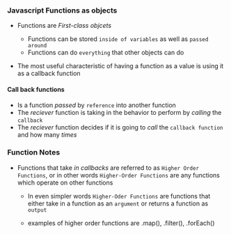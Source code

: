 ### Javascript Functions as objects

* Functions are *First-class objcets*

  - Functions can be stored `inside of variables` as well as `passed around`
  - Functions can do `everything` that other objects can do

- The most useful characteristic of having a function as a value is using it as a callback function

#### Call back functions

  - Is a function *passed* by `reference` into another function
  - The *reciever* function is taking in the behavior to perform by *calling* the `callback`
  - The *reciever* function decides if it is going to *call* the `callback function` and how many *times*

### Function Notes
  - Functions that take *in callbacks* are referred to as `Higher Order Functions`,
  or in other words `Higher-Order Functions` are any functions which operate on other functions

    - In even simpler words `Higher-Oder Functions` are functions that either take in a function as an `argument` or returns a function as `output`

    - examples of higher order functions are .map(), .filter(), .forEach()

